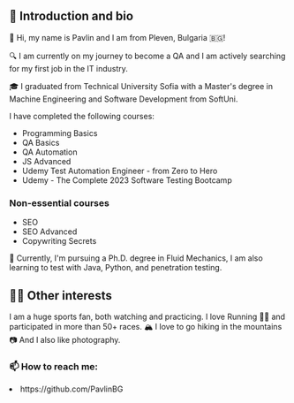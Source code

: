 <h2>👋 Introduction and bio</h2>
🧑 Hi, my name is Pavlin and I am from Pleven, Bulgaria 🇧🇬!

🔍 I am currently on my journey to become a QA and I am actively searching for my first job in the IT industry.

🎓 I graduated from Technical University Sofia with a Master's degree in Machine Engineering and Software Development from SoftUni.

I have completed the following courses:
<ul>
 	<li>Programming Basics</li>
 	<li>QA Basics</li>
 	<li>QA Automation</li>
 	<li>JS Advanced</li>
 <li>Udemy Test Automation Engineer - from Zero to Hero</li>
 <li>Udemy - The Complete 2023 Software Testing Bootcamp</li>
</ul>
<h3>Non-essential courses</h3>
<ul>
 	<li>SEO</li>
 	<li>SEO Advanced</li>
 	<li>Copywriting Secrets</li>
</ul>

📖 Currently, I'm pursuing a Ph.D. degree in Fluid Mechanics, I am also learning to test with Java, Python, and penetration testing.
<h2>🤹‍♂️ Other interests</h2>
 I am a huge sports fan, both watching and practicing.
I love Running 🏃‍♂️ and participated in more than 50+ races.
🏔️ I love to go hiking in the mountains
📷 And I also like photography.
<h3>📫 How to reach me:</h3>
<li> https://github.com/PavlinBG</li>
